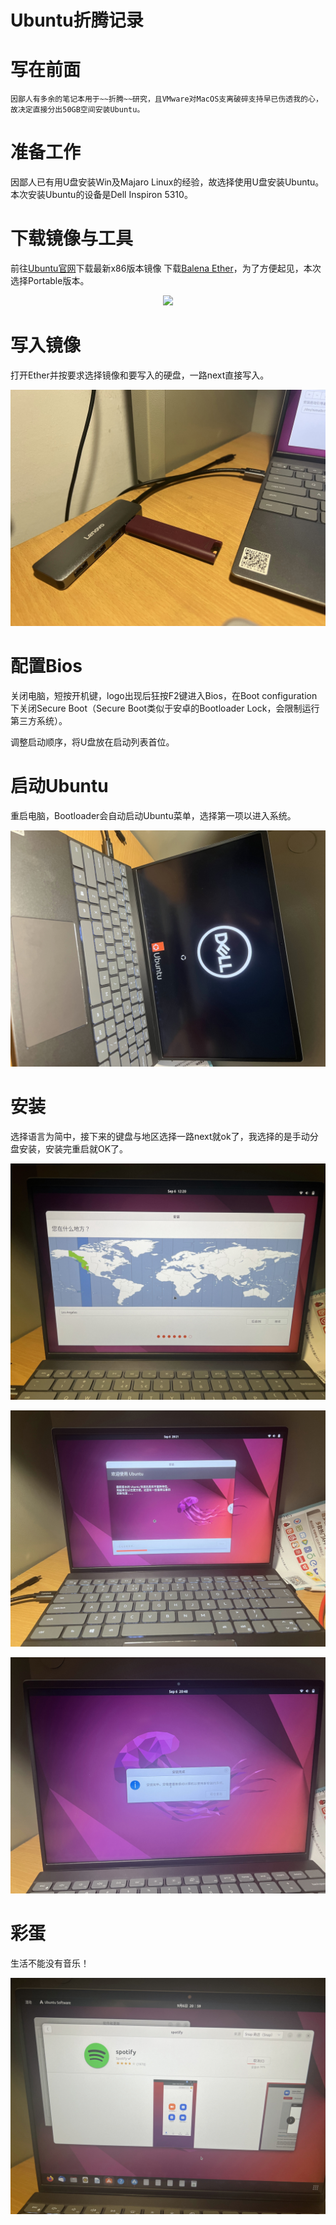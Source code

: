 # Ubuntu折腾记录

# 写在前面
```
因鄙人有多余的笔记本用于~~折腾~~研究，且VMware对MacOS支离破碎支持早已伤透我的心，故决定直接分出50GB空间安装Ubuntu。
```
# 准备工作

因鄙人已有用U盘安装Win及Majaro Linux的经验，故选择使用U盘安装Ubuntu。
本次安装Ubuntu的设备是Dell Inspiron 5310。

# 下载镜像与工具

前往[Ubuntu官网](https://ubuntu.com/download/desktop)下载最新x86版本镜像
下载[Balena Ether](https://www.balena.io/etcher/)，为了方便起见，本次选择Portable版本。
<p align="center">
  <img src="https://i.ibb.co/48vByty/2022-09-06-20-48-09.png">
</p>

# 写入镜像

打开Ether并按要求选择镜像和要写入的硬盘，一路next直接写入。
<p align="center">
  <img src="https://github.com/EraserCN/Jotang/blob/main/pics/IMG_1910.jpg">
</p>

# 配置Bios

关闭电脑，短按开机键，logo出现后狂按F2键进入Bios，在Boot configuration下关闭Secure Boot（Secure Boot类似于安卓的Bootloader Lock，会限制运行第三方系统）。

调整启动顺序，将U盘放在启动列表首位。

# 启动Ubuntu

重启电脑，Bootloader会自动启动Ubuntu菜单，选择第一项以进入系统。
<p align="center">
  <img src="https://github.com/EraserCN/Jotang/blob/main/pics/IMG_1909.jpg">
</p>

# 安装

选择语言为简中，接下来的键盘与地区选择一路next就ok了，我选择的是手动分盘安装，安装完重启就OK了。
<p align="center">
  <img src="https://github.com/EraserCN/Jotang/blob/main/pics/IMG_1911.jpg">
</p>
<p align="center">
  <img src="https://github.com/EraserCN/Jotang/blob/main/pics/IMG_1912.jpg">
</p>
<p align="center">
  <img src="https://github.com/EraserCN/Jotang/blob/main/pics/IMG_1913.jpg">
</p>

# 彩蛋
生活不能没有音乐！
<p align="center">
  <img src="https://github.com/EraserCN/Jotang/blob/main/pics/IMG_1914.jpg">
</p>